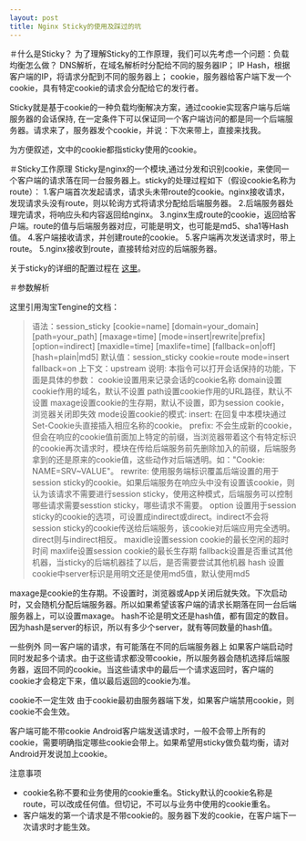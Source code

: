 ```yaml
---
layout: post
title: Nginx Sticky的使用及踩过的坑
---
```


＃什么是Sticky？
为了理解Sticky的工作原理，我们可以先考虑一个问题：负载均衡怎么做？
DNS解析，在域名解析时分配给不同的服务器IP；
IP Hash，根据客户端的IP，将请求分配到不同的服务器上；
cookie，服务器给客户端下发一个cookie，具有特定cookie的请求会分配给它的发行者。

Sticky就是基于cookie的一种负载均衡解决方案，通过cookie实现客户端与后端服务器的会话保持, 在一定条件下可以保证同一个客户端访问的都是同一个后端服务器。请求来了，服务器发个cookie，并说：下次来带上，直接来找我。

为方便叙述，文中的cookie都指sticky使用的cookie。

＃Sticky工作原理
Sticky是nginx的一个模块,通过分发和识别cookie，来使同一个客户端的请求落在同一台服务器上。sticky的处理过程如下（假设cookie名称为route）：
1.客户端首次发起请求，请求头未带route的cookie。nginx接收请求，发现请求头没有route，则以轮询方式将请求分配给后端服务器。
2.后端服务器处理完请求，将响应头和内容返回给nginx。
3.nginx生成route的cookie，返回给客户端。route的值与后端服务器对应，可能是明文，也可能是md5、sha1等Hash值。
4.客户端接收请求，并创建route的cookie。
5.客户端再次发送请求时，带上route。
5.nginx接收到route，直接转给对应的后端服务器。

关于sticky的详细的配置过程在
[这里](http://nginx.org/en/docs/http/ngx_http_upstream_module.html#sticky "nginx sticky详细配置")。

＃参数解析

这里引用淘宝Tengine的文档：
<blockquote>
语法：session_sticky [cookie=name] [domain=your_domain] [path=your_path] [maxage=time] [mode=insert|rewrite|prefix] [option=indirect] [maxidle=time] [maxlife=time] [fallback=on|off] [hash=plain|md5]
默认值：session_sticky cookie=route mode=insert fallback=on
上下文：upstream
说明:
本指令可以打开会话保持的功能，下面是具体的参数：
cookie设置用来记录会话的cookie名称
domain设置cookie作用的域名，默认不设置
path设置cookie作用的URL路径，默认不设置
maxage设置cookie的生存期，默认不设置，即为session cookie，浏览器关闭即失效
mode设置cookie的模式:
insert: 在回复中本模块通过Set-Cookie头直接插入相应名称的cookie。
prefix: 不会生成新的cookie，但会在响应的cookie值前面加上特定的前缀，当浏览器带着这个有特定标识的cookie再次请求时，模块在传给后端服务前先删除加入的前缀，后端服务拿到的还是原来的cookie值，这些动作对后端透明。如："Cookie: NAME=SRV~VALUE"。
rewrite: 使用服务端标识覆盖后端设置的用于session sticky的cookie。如果后端服务在响应头中没有设置该cookie，则认为该请求不需要进行session sticky，使用这种模式，后端服务可以控制哪些请求需要sesstion sticky，哪些请求不需要。
option 设置用于session sticky的cookie的选项，可设置成indirect或direct。indirect不会将session sticky的cookie传送给后端服务，该cookie对后端应用完全透明。direct则与indirect相反。
maxidle设置session cookie的最长空闲的超时时间
maxlife设置session cookie的最长生存期
fallback设置是否重试其他机器，当sticky的后端机器挂了以后，是否需要尝试其他机器
hash 设置cookie中server标识是用明文还是使用md5值，默认使用md5
</blockquote>
maxage是cookie的生存期。不设置时，浏览器或App关闭后就失效。下次启动时，又会随机分配后端服务器。所以如果希望该客户端的请求长期落在同一台后端服务器上，可以设置maxage。
hash不论是明文还是hash值，都有固定的数目。因为hash是server的标识，所以有多少个server，就有等同数量的hash值。

一些例外
同一客户端的请求，有可能落在不同的后端服务器上
如果客户端启动时同时发起多个请求。由于这些请求都没带cookie，所以服务器会随机选择后端服务器，返回不同的cookie。当这些请求中的最后一个请求返回时，客户端的cookie才会稳定下来，值以最后返回的cookie为准。

cookie不一定生效
由于cookie最初由服务器端下发，如果客户端禁用cookie，则cookie不会生效。

客户端可能不带cookie
Android客户端发送请求时，一般不会带上所有的cookie，需要明确指定哪些cookie会带上。如果希望用sticky做负载均衡，请对Android开发说加上cookie。

注意事项
* cookie名称不要和业务使用的cookie重名。Sticky默认的cookie名称是route，可以改成任何值。但切记，不可以与业务中使用的cookie重名。
* 客户端发的第一个请求是不带cookie的。服务器下发的cookie，在客户端下一次请求时才能生效。